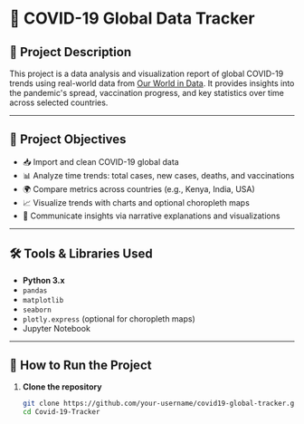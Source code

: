 # 🦠 COVID-19 Global Data Tracker

## 📌 Project Description
This project is a data analysis and visualization report of global COVID-19 trends using real-world data from [Our World in Data](https://www.kaggle.com/datasets/caesarmario/our-world-in-data-covid19-dataset?resource=download). It provides insights into the pandemic's spread, vaccination progress, and key statistics over time across selected countries.

---

## 🎯 Project Objectives
- 📥 Import and clean COVID-19 global data
- 📊 Analyze time trends: total cases, new cases, deaths, and vaccinations
- 🌍 Compare metrics across countries (e.g., Kenya, India, USA)
- 📈 Visualize trends with charts and optional choropleth maps
- 🧠 Communicate insights via narrative explanations and visualizations

---

## 🛠️ Tools & Libraries Used
- **Python 3.x**
- `pandas`
- `matplotlib`
- `seaborn`
- `plotly.express` (optional for choropleth maps)
- Jupyter Notebook

---

## 🚀 How to Run the Project
1. **Clone the repository**
   ```bash
   git clone https://github.com/your-username/covid19-global-tracker.git
   cd Covid-19-Tracker
